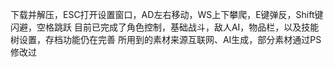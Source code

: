 下载并解压，ESC打开设置窗口，AD左右移动，WS上下攀爬，E键弹反，Shift键闪避，空格跳跃
目前已完成了角色控制，基础战斗，敌人AI，物品栏，以及技能树设置，存档功能仍在完善
所用到的素材来源互联网、AI生成，部分素材通过PS修改过

